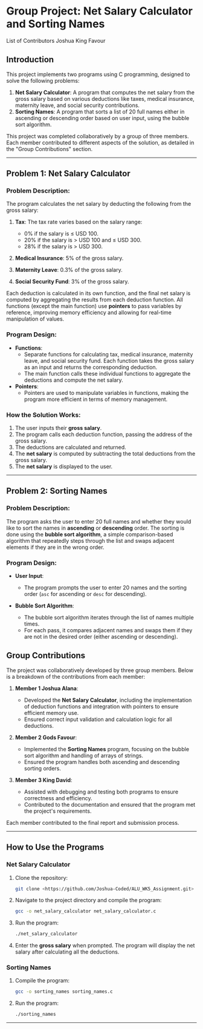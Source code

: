 # **Group Project: Net Salary Calculator and Sorting Names**

List of Contributors
Joshua
King
Favour

## **Introduction**

This project implements two programs using C programming, designed to solve the following problems:
1. **Net Salary Calculator**: A program that computes the net salary from the gross salary based on various deductions like taxes, medical insurance, maternity leave, and social security contributions.
2. **Sorting Names**: A program that sorts a list of 20 full names either in ascending or descending order based on user input, using the bubble sort algorithm.

This project was completed collaboratively by a group of three members. Each member contributed to different aspects of the solution, as detailed in the "Group Contributions" section.

---

## **Problem 1: Net Salary Calculator**

### **Problem Description**:
The program calculates the net salary by deducting the following from the gross salary:
1. **Tax**: The tax rate varies based on the salary range:
   - 0% if the salary is ≤ USD 100.
   - 20% if the salary is > USD 100 and ≤ USD 300.
   - 28% if the salary is > USD 300.
   
2. **Medical Insurance**: 5% of the gross salary.
3. **Maternity Leave**: 0.3% of the gross salary.
4. **Social Security Fund**: 3% of the gross salary.

Each deduction is calculated in its own function, and the final net salary is computed by aggregating the results from each deduction function. All functions (except the main function) use **pointers** to pass variables by reference, improving memory efficiency and allowing for real-time manipulation of values.

### **Program Design**:
- **Functions**: 
  - Separate functions for calculating tax, medical insurance, maternity leave, and social security fund. Each function takes the gross salary as an input and returns the corresponding deduction.
  - The main function calls these individual functions to aggregate the deductions and compute the net salary.
- **Pointers**:
  - Pointers are used to manipulate variables in functions, making the program more efficient in terms of memory management.
  
### **How the Solution Works**:
1. The user inputs their **gross salary**.
2. The program calls each deduction function, passing the address of the gross salary.
3. The deductions are calculated and returned.
4. The **net salary** is computed by subtracting the total deductions from the gross salary.
5. The **net salary** is displayed to the user.

---

## **Problem 2: Sorting Names**

### **Problem Description**:
The program asks the user to enter 20 full names and whether they would like to sort the names in **ascending** or **descending** order. The sorting is done using the **bubble sort algorithm**, a simple comparison-based algorithm that repeatedly steps through the list and swaps adjacent elements if they are in the wrong order.

### **Program Design**:
- **User Input**:
  - The program prompts the user to enter 20 names and the sorting order (`asc` for ascending or `desc` for descending).
  
- **Bubble Sort Algorithm**:
  - The bubble sort algorithm iterates through the list of names multiple times.
  - For each pass, it compares adjacent names and swaps them if they are not in the desired order (either ascending or descending).
  
## **Group Contributions**

The project was collaboratively developed by three group members. Below is a breakdown of the contributions from each member:

1. **Member 1 Joshua Alana**:
   - Developed the **Net Salary Calculator**, including the implementation of deduction functions and integration with pointers to ensure efficient memory use.
   - Ensured correct input validation and calculation logic for all deductions.

2. **Member 2 Gods Favour**:
   - Implemented the **Sorting Names** program, focusing on the bubble sort algorithm and handling of arrays of strings.
   - Ensured the program handles both ascending and descending sorting orders.

3. **Member 3 King David**:
   - Assisted with debugging and testing both programs to ensure correctness and efficiency.
   - Contributed to the documentation and ensured that the program met the project's requirements.

Each member contributed to the final report and submission process.

---

## **How to Use the Programs**

### **Net Salary Calculator**
1. Clone the repository:
   ```bash
   git clone <https://github.com/Joshua-Coded/ALU_WK5_Assignment.git>
   ```
2. Navigate to the project directory and compile the program:
   ```bash
   gcc -o net_salary_calculator net_salary_calculator.c
   ```
3. Run the program:
   ```bash
   ./net_salary_calculator
   ```
4. Enter the **gross salary** when prompted. The program will display the net salary after calculating all the deductions.

### **Sorting Names**
1. Compile the program:
   ```bash
   gcc -o sorting_names sorting_names.c
   ```
2. Run the program:
   ```bash
   ./sorting_names
   ```
---
